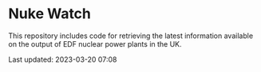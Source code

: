 # Nuke Watch

This repository includes code for retrieving the latest information available on the output of EDF nuclear power plants in the UK.

Last updated: 2023-03-20 07:08